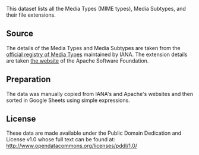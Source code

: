 This dataset lists all the Media Types (MIME types), Media Subtypes, and their file extensions.

## Source

The details of the Media Types and Media Subtypes are taken from the [official registry of Media Types](www.iana.org/assignments/media-types/media-types.xhtml) maintained by IANA. The extension details are taken   [the website](http://svn.apache.org/viewvc/httpd/httpd/branches/2.2.x/docs/conf/mime.types?view=annotate) of the Apache Software Foundation.

## Preparation

The data was manually copied from IANA's and Apache's websites and then sorted in Google Sheets using simple expressions. 

## License

These data are made available under the Public Domain Dedication and License v1.0 whose full text can be found at: http://www.opendatacommons.org/licenses/pddl/1.0/
